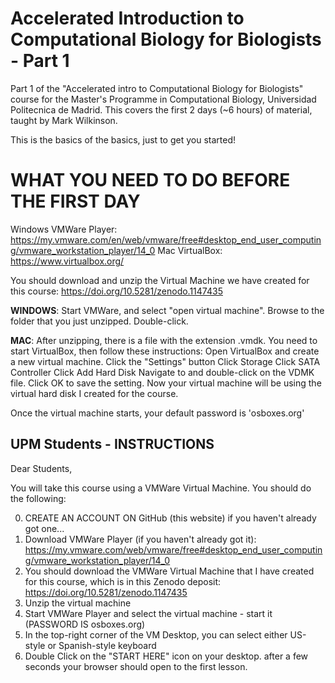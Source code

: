 # Accelerated Introduction to Computational Biology for Biologists - Part 1

Part 1 of the "Accelerated intro to Computational Biology for Biologists" course for the Master's Programme in Computational Biology, Universidad Politecnica de Madrid.  This covers the first 2 days (~6 hours) of material, taught by Mark Wilkinson.

This is the basics of the basics, just to get you started!


# WHAT YOU NEED TO DO BEFORE THE FIRST DAY

Windows VMWare Player:  https://my.vmware.com/en/web/vmware/free#desktop_end_user_computing/vmware_workstation_player/14_0 
Mac VirtualBox: https://www.virtualbox.org/  

You should download and unzip the Virtual Machine we have created for this course:  https://doi.org/10.5281/zenodo.1147435

**WINDOWS**:  Start VMWare, and select "open virtual machine".  Browse to the folder that you just unzipped.  Double-click.

**MAC**: After unzipping, there is a file with the extension .vmdk.  You need to start VirtualBox, then follow these instructions:  Open VirtualBox and create a new virtual machine. Click the "Settings" button Click Storage Click SATA Controller Click Add Hard Disk Navigate to and double-click on the VDMK file. Click OK to save the setting.   Now your virtual machine will be using the virtual hard disk I created for the course.

Once the virtual machine starts, your default password is 'osboxes.org'


## UPM Students - INSTRUCTIONS

Dear Students, 

You will take this course using a VMWare Virtual Machine.  You should do the following:

0. CREATE AN ACCOUNT ON GitHub (this website) if you haven't already got one...
1. Download VMWare Player (if you haven't already got it): https://my.vmware.com/web/vmware/free#desktop_end_user_computing/vmware_workstation_player/14_0
2. You should download the VMWare Virtual Machine that I have created for this course, which is in this Zenodo deposit:  https://doi.org/10.5281/zenodo.1147435
3. Unzip the virtual machine
4. Start VMWare Player and select the virtual machine - start it (PASSWORD IS osboxes.org)
5. In the top-right corner of the VM Desktop, you can select either US-style or Spanish-style keyboard
6. Double Click on the "START HERE" icon on your desktop.  after a few seconds your browser should open to the first lesson.


